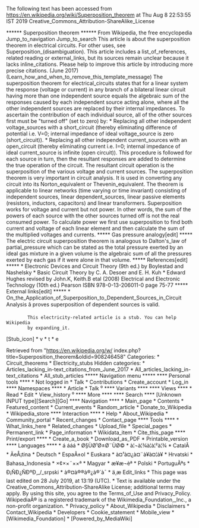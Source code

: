 The following text has been accessed from https://en.wikipedia.org/wiki/Superposition_theorem at Thu Aug 8 22:53:55 IST 2019
Creative_Commons_Attribution-ShareAlike_License




















****** Superposition theorem ******
From Wikipedia, the free encyclopedia
Jump_to_navigation Jump_to_search
This article is about the superposition theorem in electrical circuits. For
other uses, see Superposition_(disambiguation).
 This article includes a list_of_references, related reading or external_links,
 but its sources remain unclear because it lacks inline_citations. Please help
 to improve this article by introducing more precise citations. (June 2017)
 (Learn_how_and_when_to_remove_this_template_message)
The superposition theorem for electrical_circuits states that for a linear
system the response (voltage or current) in any branch of a bilateral linear
circuit having more than one independent source equals the algebraic sum of the
responses caused by each independent source acting alone, where all the other
independent sources are replaced by their internal impedances.
To ascertain the contribution of each individual source, all of the other
sources first must be "turned off" (set to zero) by:
    * Replacing all other independent voltage_sources with a short_circuit
      (thereby eliminating difference of potential i.e. V=0; internal impedance
      of ideal voltage_source is zero (short_circuit)).
    * Replacing all other independent current_sources with an open_circuit
      (thereby eliminating current i.e. I=0; internal impedance of ideal
      current_source is infinite (open circuit)).
This procedure is followed for each source in turn, then the resultant
responses are added to determine the true operation of the circuit. The
resultant circuit operation is the superposition of the various voltage and
current sources.
The superposition theorem is very important in circuit analysis. It is used in
converting any circuit into its Norton_equivalent or Thevenin_equivalent.
The theorem is applicable to linear networks (time varying or time invariant)
consisting of independent sources, linear dependent_sources, linear passive
elements (resistors, inductors, capacitors) and linear transformers.
Superposition works for voltage and current but not power. In other words, the
sum of the powers of each source with the other sources turned off is not the
real consumed power. To calculate power we first use superposition to find both
current and voltage of each linear element and then calculate the sum of the
multiplied voltages and currents.
***** Gas pressure analogy[edit] *****
The electric circuit superposition theorem is analogous to Dalton's_law of
partial_pressure which can be stated as the total pressure exerted by an ideal
gas mixture in a given volume is the algebraic sum of all the pressures exerted
by each gas if it were alone in that volume.
***** References[edit] *****
    * Electronic Devices and Circuit Theory (9th ed.) by Boylestad and
      Nashelsky
    * Basic Circuit Theory by C. A. Desoer and E. H. Kuh
    * Edward Hughes revised by John.K, Keith.B etal (2008) Electrical and
      Electronic Technology (10th ed.) Pearson
ISBN 978-0-13-206011-0 page 75-77
***** External links[edit] *****
    * On_the_Application_of_Superposition_to_Dependent_Sources_in_Circuit
      Analysis â proves superposition of dependent sources is valid.

            This electricity-related article is a stub. You can help Wikipedia
            by expanding_it.
[Stub_icon]     * v
                * t
                * e

Retrieved from "https://en.wikipedia.org/w/
index.php?title=Superposition_theorem&oldid=908246458"
Categories:
    * Circuit_theorems
    * Electricity_stubs
Hidden categories:
    * Articles_lacking_in-text_citations_from_June_2017
    * All_articles_lacking_in-text_citations
    * All_stub_articles
***** Navigation menu *****
**** Personal tools ****
    * Not logged in
    * Talk
    * Contributions
    * Create_account
    * Log_in
**** Namespaces ****
    * Article
    * Talk
⁰
**** Variants ****
**** Views ****
    * Read
    * Edit
    * View_history
⁰
**** More ****
**** Search ****
[Unknown INPUT type][Search][Go]
**** Navigation ****
    * Main_page
    * Contents
    * Featured_content
    * Current_events
    * Random_article
    * Donate_to_Wikipedia
    * Wikipedia_store
**** Interaction ****
    * Help
    * About_Wikipedia
    * Community_portal
    * Recent_changes
    * Contact_page
**** Tools ****
    * What_links_here
    * Related_changes
    * Upload_file
    * Special_pages
    * Permanent_link
    * Page_information
    * Wikidata_item
    * Cite_this_page
**** Print/export ****
    * Create_a_book
    * Download_as_PDF
    * Printable_version
**** Languages ****
    * á áá­á
    * Ø§ÙØ¹Ø±Ø¨ÙØ©
    * à¦¬à¦¾à¦à¦²à¦¾
    * CatalÃ 
    * ÄeÅ¡tina
    * Deutsch
    * EspaÃ±ol
    * Euskara
    * à¤¹à¤¿à¤¨à¥à¤¦à¥
    * Hrvatski
    * Bahasa_Indonesia
    * ×¢××¨××ª
    * Magyar
    * æ¥æ¬èª
    * Polski
    * PortuguÃªs
    * Ð¡ÑÐ¿ÑÐºÐ¸_/_srpski
    * à®¤à®®à®¿à®´à¯
    * ä¸­æ
Edit_links
    * This page was last edited on 28 July 2019, at 13:19 (UTC).
    * Text is available under the Creative_Commons_Attribution-ShareAlike
      License; additional terms may apply. By using this site, you agree to the
      Terms_of_Use and Privacy_Policy. WikipediaÂ® is a registered trademark of
      the Wikimedia_Foundation,_Inc., a non-profit organization.
    * Privacy_policy
    * About_Wikipedia
    * Disclaimers
    * Contact_Wikipedia
    * Developers
    * Cookie_statement
    * Mobile_view
    * [Wikimedia_Foundation]
    * [Powered_by_MediaWiki]
